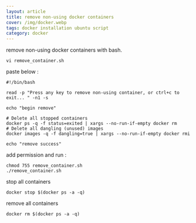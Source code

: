 ```yaml
---
layout: article
title: remove non-using docker containers
cover: /img/docker.webp
tags: docker installation ubuntu script
category: docker
---
```


remove non-using docker containers with bash.

```
vi remove_container.sh
```

paste below :

```
#!/bin/bash

read -p "Press any key to remove non-using container, or ctrl+c to exit... " -n1 -s

echo "begin remove"

# Delete all stopped containers
docker ps -q -f status=exited | xargs --no-run-if-empty docker rm
# Delete all dangling (unused) images
docker images -q -f dangling=true | xargs --no-run-if-empty docker rmi

echo "remove success"
```

add permission and run :

```
chmod 755 remove_container.sh
./remove_container.sh
```

stop all containers

```
docker stop $(docker ps -a -q)
```

remove all containers

```
docker rm $(docker ps -a -q)
```
